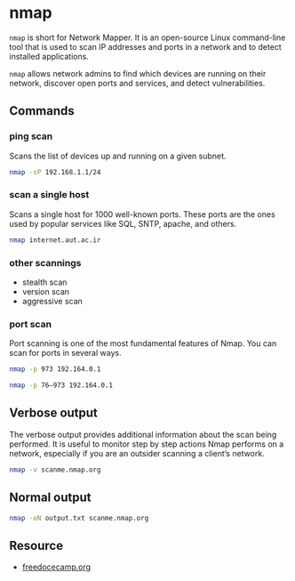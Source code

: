 # nmap

```nmap``` is short for Network Mapper.
It is an open-source Linux command-line tool that is used to scan IP addresses
and ports in a network and to detect installed applications.

```nmap``` allows network admins to find which devices are running on their network,
discover open ports and services, and detect vulnerabilities.

## Commands

### ping scan

Scans the list of devices up and running on a given subnet.

```sh
nmap -sP 192.168.1.1/24
```

### scan a single host

Scans a single host for 1000 well-known ports.
These ports are the ones used by popular services like SQL, SNTP, apache, and others.

```sh
nmap internet.aut.ac.ir
```

### other scannings

- stealth scan
- version scan
- aggressive scan

### port scan

Port scanning is one of the most fundamental features of Nmap. You can scan for ports in several ways.

```sh
nmap -p 973 192.164.0.1
```

```sh
nmap -p 76–973 192.164.0.1
```

## Verbose output

The verbose output provides additional information about the scan being performed.
It is useful to monitor step by step actions Nmap performs on a network, especially if you are an outsider scanning a client’s network.

```sh
nmap -v scanme.nmap.org
```

## Normal output

```sh
nmap -oN output.txt scanme.nmap.org
```

## Resource

- [freedocecamp.org](https://www.freecodecamp.org/news/what-is-nmap-and-how-to-use-it-a-tutorial-for-the-greatest-scanning-tool-of-all-time/)
